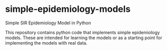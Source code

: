 # simple-epidemiology-models
Simple SIR Epidemiology Model in Python

This repository contains python code that implements simple epidemiology models. These are intended for learning the models 
or as a starting point for implementing the models with real data.
